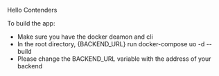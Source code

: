 Hello Contenders

To build the app:
- Make sure you have the docker deamon and cli
- In the root directory, {BACKEND_URL} run docker-compose uo -d --build
- Please change the BACKEND_URL variable with the address of your backend